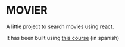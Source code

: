 MOVIER
=================

A little project to search movies using react.

It has been built using [this course](https://www.udemy.com/aprendiendo-react/learn/v4/overview) (in spanish)